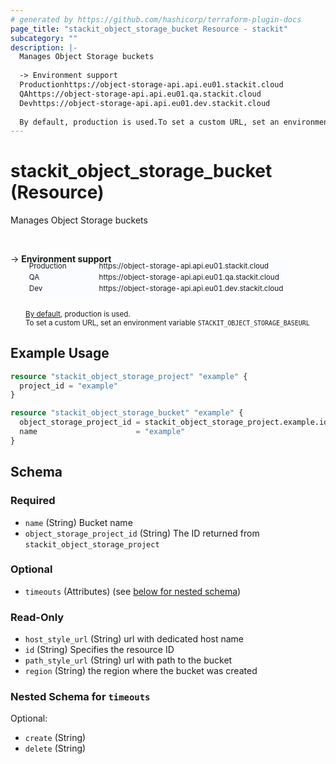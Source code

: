 ```yaml
---
# generated by https://github.com/hashicorp/terraform-plugin-docs
page_title: "stackit_object_storage_bucket Resource - stackit"
subcategory: ""
description: |-
  Manages Object Storage buckets
  
  -> Environment support
  Productionhttps://object-storage-api.api.eu01.stackit.cloud
  QAhttps://object-storage-api.api.eu01.qa.stackit.cloud
  Devhttps://object-storage-api.api.eu01.dev.stackit.cloud
  
  By default, production is used.To set a custom URL, set an environment variable STACKITOBJECTSTORAGE_BASEURL
---
```


# stackit_object_storage_bucket (Resource)

Manages Object Storage buckets

<br />

-> __Environment support__<br /><table style='border-collapse: separate; border-spacing: 0px; margin-top:-20px; margin-left: 24px; font-size: smaller;'>
<tr><td style='width: 100px; background: #fbfcff; border: none;'>Production</td><td style='background: #fbfcff; border: none;'>https://object-storage-api.api.eu01.stackit.cloud</td></tr>
<tr><td style='background: #fbfcff; border: none;'>QA</td><td style='background: #fbfcff; border: none;'>https://object-storage-api.api.eu01.qa.stackit.cloud</td></tr>
<tr><td style='background: #fbfcff; border: none;'>Dev</td><td style='background: #fbfcff; border: none;'>https://object-storage-api.api.eu01.dev.stackit.cloud</td></tr>
</table><br />
<small style='margin-left: 24px; margin-top: -5px; display: inline-block;'><a href="https://registry.terraform.io/providers/SchwarzIT/stackit/latest/docs#environment">By default</a>, production is used.<br />To set a custom URL, set an environment variable <code>STACKIT_OBJECT_STORAGE_BASEURL</code></small>

## Example Usage

```terraform
resource "stackit_object_storage_project" "example" {
  project_id = "example"
}

resource "stackit_object_storage_bucket" "example" {
  object_storage_project_id = stackit_object_storage_project.example.id
  name                      = "example"
}
```

<!-- schema generated by tfplugindocs -->
## Schema

### Required

- `name` (String) Bucket name
- `object_storage_project_id` (String) The ID returned from `stackit_object_storage_project`

### Optional

- `timeouts` (Attributes) (see [below for nested schema](#nestedatt--timeouts))

### Read-Only

- `host_style_url` (String) url with dedicated host name
- `id` (String) Specifies the resource ID
- `path_style_url` (String) url with path to the bucket
- `region` (String) the region where the bucket was created

<a id="nestedatt--timeouts"></a>
### Nested Schema for `timeouts`

Optional:

- `create` (String)
- `delete` (String)


